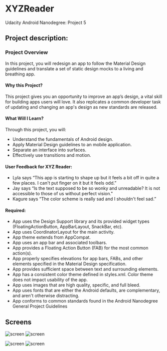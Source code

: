 # XYZReader
Udacity Android Nanodegree: Project 5

## Project description:
### Project Overview

In this project, you will redesign an app to follow the Material Design guidelines and translate a set of static design mocks to a living and breathing app.

#### Why this Project?

This project gives you an opportunity to improve an app’s design, a vital skill for building apps users will love. It also replicates a common developer task of updating and changing an app's design as new standards are released.

#### What Will I Learn?

Through this project, you will:
* Understand the fundamentals of Android design.
* Apply Material Design guidelines to an mobile application.
* Separate an interface into surfaces.
* Effectively use transitions and motion.

#### User Feedback for XYZ Reader:
* Lyla says “This app is starting to shape up but it feels a bit off in quite a few places. I can't put finger on it but it feels odd.”
* Jay says “Is the text supposed to be so wonky and unreadable? It is not accessible to those of us without perfect vision."
* Kagure says “The color scheme is really sad and I shouldn't feel sad.”

#### Required:

* 	App uses the Design Support library and its provided widget types (FloatingActionButton, AppBarLayout, SnackBar, etc).
* 	App uses CoordinatorLayout for the main activity.
* 	App theme extends from AppCompat.
* 	App uses an app bar and associated toolbars.
* 	App provides a Floating Action Button (FAB) for the most common action(s).
* 	App properly specifies elevations for app bars, FABs, and other elements specified in the Material Design specification.
* 	App provides sufficient space between text and surrounding elements.
* 	App has a consistent color theme defined in styles.xml. Color theme does not impact usability of the app.
* 	App uses images that are high quality, specific, and full bleed.
* 	App uses fonts that are either the Android defaults, are complementary, and aren't otherwise distracting.
* 	App conforms to common standards found in the Android Nanodegree General Project Guidelines

## Screens

![screen](../master/app/screenshots/phone1.jpg)
![screen](../master/app/screenshots/phone2.jpg)

![screen](../master/app/screenshots/tablet1.jpg)
![screen](../master/app/screenshots/tablet2.jpg)
